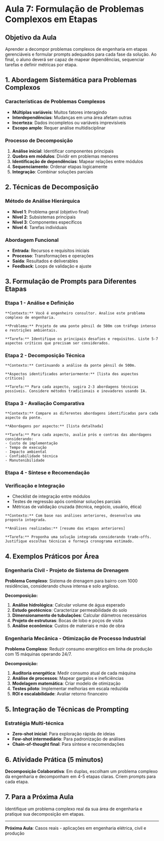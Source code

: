 # Aula 7: Formulação de Problemas Complexos em Etapas

## Objetivo da Aula
Aprender a decompor problemas complexos de engenharia em etapas gerenciáveis e formular prompts adequados para cada fase da solução. Ao final, o aluno deverá ser capaz de mapear dependências, sequenciar tarefas e definir métricas por etapa.

## 1. Abordagem Sistemática para Problemas Complexos

### Características de Problemas Complexos
- **Múltiplas variáveis**: Muitos fatores interagindo
- **Interdependências**: Mudanças em uma área afetam outras
- **Incerteza**: Dados incompletos ou variáveis imprevisíveis
- **Escopo amplo**: Requer análise multidisciplinar

### Processo de Decomposição
1. **Análise inicial**: Identificar componentes principais
2. **Quebra em módulos**: Dividir em problemas menores
3. **Identificação de dependências**: Mapear relações entre módulos
4. **Sequenciamento**: Ordenar etapas logicamente
5. **Integração**: Combinar soluções parciais

## 2. Técnicas de Decomposição

### Método de Análise Hierárquica
- **Nível 1**: Problema geral (objetivo final)
- **Nível 2**: Subsistemas principais
- **Nível 3**: Componentes específicos
- **Nível 4**: Tarefas individuais

### Abordagem Funcional
- **Entrada**: Recursos e requisitos iniciais
- **Processo**: Transformações e operações
- **Saída**: Resultados e deliverables
- **Feedback**: Loops de validação e ajuste

## 3. Formulação de Prompts para Diferentes Etapas

### Etapa 1 - Análise e Definição
```
**Contexto:** Você é engenheiro consultor. Analise este problema complexo de engenharia.

**Problema:** Projeto de uma ponte pênsil de 500m com tráfego intenso e restrições ambientais.

**Tarefa:** Identifique os principais desafios e requisitos. Liste 5-7 aspectos críticos que precisam ser considerados.
```

### Etapa 2 - Decomposição Técnica
```
**Contexto:** Continuando a análise da ponte pênsil de 500m.

**Aspectos identificados anteriormente:** [lista dos aspectos críticos]

**Tarefa:** Para cada aspecto, sugira 2-3 abordagens técnicas possíveis. Considere métodos tradicionais e inovadores usando IA.
```

### Etapa 3 - Avaliação Comparativa
```
**Contexto:** Compare as diferentes abordagens identificadas para cada aspecto da ponte.

**Abordagens por aspecto:** [lista detalhada]

**Tarefa:** Para cada aspecto, avalie prós e contras das abordagens considerando:
- Custo de implementação
- Tempo de execução
- Impacto ambiental
- Confiabilidade técnica
- Manutenibilidade
```

### Etapa 4 - Síntese e Recomendação
### Verificação e Integração
- Checklist de integração entre módulos
- Testes de regressão após combinar soluções parciais
- Métricas de validação cruzada (técnica, negócio, usuário, ética)
```
**Contexto:** Com base nas análises anteriores, desenvolva uma proposta integrada.

**Análises realizadas:** [resumo das etapas anteriores]

**Tarefa:** Proponha uma solução integrada considerando trade-offs. Justifique escolhas técnicas e forneça cronograma estimado.
```

## 4. Exemplos Práticos por Área

### Engenharia Civil - Projeto de Sistema de Drenagem
**Problema Complexo**: Sistema de drenagem para bairro com 1000 residências, considerando chuva intensa e solo argiloso.

**Decomposição:**
1. **Análise hidrológica**: Calcular volume de água esperado
2. **Estudo geotécnico**: Caracterizar permeabilidade do solo
3. **Dimensionamento de tubulações**: Calcular diâmetros necessários
4. **Projeto de estruturas**: Bocas de lobo e poços de visita
5. **Análise econômica**: Custos de materiais e mão de obra

### Engenharia Mecânica - Otimização de Processo Industrial
**Problema Complexo**: Reduzir consumo energético em linha de produção com 15 máquinas operando 24/7.

**Decomposição:**
1. **Auditoria energética**: Medir consumo atual de cada máquina
2. **Análise de processos**: Mapear gargalos e ineficiências
3. **Modelagem matemática**: Criar modelo de otimização
4. **Testes piloto**: Implementar melhorias em escala reduzida
5. **ROI e escalabilidade**: Avaliar retorno financeiro

## 5. Integração de Técnicas de Prompting

### Estratégia Multi-técnica
- **Zero-shot inicial**: Para exploração rápida de ideias
- **Few-shot intermediário**: Para padronização de análises
- **Chain-of-thought final**: Para síntese e recomendações

## 6. Atividade Prática (5 minutos)
**Decomposição Colaborativa**: Em duplas, escolham um problema complexo da engenharia e decomponham em 4-5 etapas claras. Criem prompts para cada etapa.

## 7. Para a Próxima Aula
Identifique um problema complexo real da sua área de engenharia e pratique sua decomposição em etapas.

---
**Próxima Aula**: Casos reais - aplicações em engenharia elétrica, civil e produção
